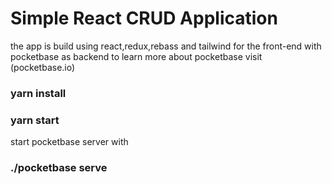 # Simple React CRUD Application

the app is build using react,redux,rebass and tailwind for the front-end with pocketbase as backend
to learn more about pocketbase visit (pocketbase.io)

### yarn install
### yarn start

start pocketbase server with
### ./pocketbase serve
